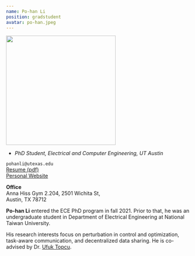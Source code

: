 ```yaml
---
name: Po-han Li
position: gradstudent
avatar: po-han.jpeg
---
```


<img width="300" src="{{site.baseurl}}/images/people/{{page.avatar}}" data-action="zoom">

- _PhD Student, Electrical and Computer Engineering, UT Austin_<br>

<i class="fa fa-envelope-o"></i> `pohanli@utexas.edu`<br>
<i class="fa fa-newspaper-o"></i> [Resume (pdf)](https://d31003.github.io/data/Po_han_Intern_CV.pdf)<br>
<i class="fa fa-external-link"></i> [Personal Website](https://d31003.github.io/)

**Office**<br>
Anna Hiss Gym 2.204, 2501 Wichita St,<br>
Austin, TX 78712

<span class="sc">**Po-han Li**</span> entered the ECE PhD program in fall 2021. Prior to that, he was an undergraduate student in Department of Electrical Engineering at National Taiwan University.

His research interests focus on perturbation in control and optimization, task-aware communication, and decentralized data sharing. He is co-advised by Dr. [Ufuk Topcu](https://www.ae.utexas.edu/people/faculty/faculty-directory/topcu).